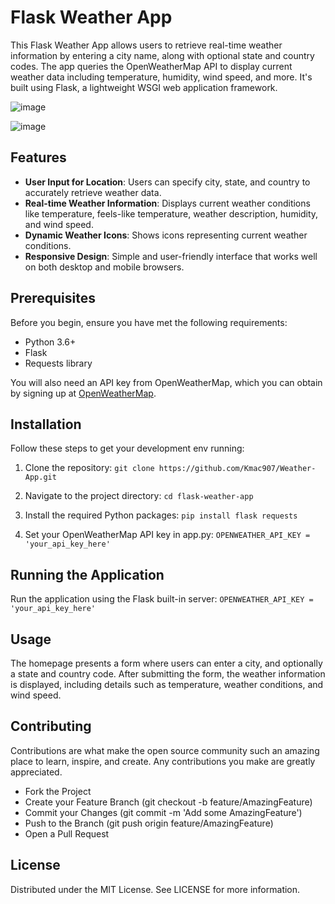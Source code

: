 # Flask Weather App

This Flask Weather App allows users to retrieve real-time weather information by entering a city name, along with optional state and country codes. The app queries the OpenWeatherMap API to display current weather data including temperature, humidity, wind speed, and more. It's built using Flask, a lightweight WSGI web application framework.

![image](https://github.com/Kmac907/Weather-App/assets/120307903/96727ede-0699-4ac4-a4bf-38c9f33a9c01)

![image](https://github.com/Kmac907/Weather-App/assets/120307903/4eec149b-b687-4f6f-b235-551d04aff888)

## Features

- **User Input for Location**: Users can specify city, state, and country to accurately retrieve weather data.
- **Real-time Weather Information**: Displays current weather conditions like temperature, feels-like temperature, weather description, humidity, and wind speed.
- **Dynamic Weather Icons**: Shows icons representing current weather conditions.
- **Responsive Design**: Simple and user-friendly interface that works well on both desktop and mobile browsers.

## Prerequisites

Before you begin, ensure you have met the following requirements:
- Python 3.6+
- Flask
- Requests library

You will also need an API key from OpenWeatherMap, which you can obtain by signing up at [OpenWeatherMap](https://openweathermap.org/api).

## Installation

Follow these steps to get your development env running:

1. Clone the repository:
   `git clone https://github.com/Kmac907/Weather-App.git`

2. Navigate to the project directory:
   `cd flask-weather-app`

3. Install the required Python packages:
   `pip install flask requests`

4. Set your OpenWeatherMap API key in app.py:
   `OPENWEATHER_API_KEY = 'your_api_key_here'`
   
## Running the Application

Run the application using the Flask built-in server:
`OPENWEATHER_API_KEY = 'your_api_key_here'`

## Usage

The homepage presents a form where users can enter a city, and optionally a state and country code. After submitting the form, the weather information is displayed, including details such as temperature, weather conditions, and wind speed.

## Contributing

Contributions are what make the open source community such an amazing place to learn, inspire, and create. Any contributions you make are greatly appreciated.
- Fork the Project
- Create your Feature Branch (git checkout -b feature/AmazingFeature)
- Commit your Changes (git commit -m 'Add some AmazingFeature')
- Push to the Branch (git push origin feature/AmazingFeature)
- Open a Pull Request

## License

Distributed under the MIT License. See LICENSE for more information.




